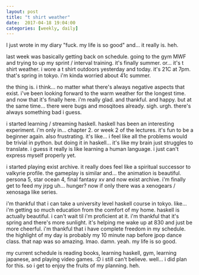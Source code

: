 ```yaml
---
layout: post
title: "t shirt weather"
date:  2017-04-18 19:04:00
categories: [weekly, daily]
---
```

I just wrote in my diary "fuck. my life is so good" and... it really is. heh.

last week was basically getting back on schedule. going to the gym MWF and trying to up my sprint / interval training. it's finally summer. or... it's t shirt weather. i wore a t shirt outdoors yesterday and today. it's 21C at 7pm. that's spring in tokyo. i'm kinda worried about 41c summer.

the thing is. i think... no matter what there's always negative aspects that exist. i've been looking forward to the warm weather for the longest time. and now that it's finally here. i'm really glad. and thankful. and happy. but at the same time... there were bugs and mosqitoes already. sigh. urgh. there's always something bad i guess.

i started learning / streaming haskell. haskell has been an interesting experiment. i'm only in... chapter 2. or week 2 of the lectures. it's fun to be a beginner again. also frustrating. it's like... i feel like all the problems would be trivial in python. but doing it in haskell... it's like my brain just struggles to translate. i guess it really is like learning a human language. i just can't express myself properly yet.

i started playing exist archive. it really does feel like a spiritual successor to valkyrie profile. the gameplay is similar and... the animation is beautiful. persona 5, star ocean 4, final fantasy xv and now exist archive. i'm finally get to feed my jrpg uh... hunger? now if only there was a xenogears / xenosaga like series.

i'm thankful that i can take a university level haskell course in tokyo. like... i'm getting so much education from the comfort of my home. haskell is actually beautiful. i can't wait til i'm proficient at it. i'm thankful that it's spring  and there's more sunlight. it's helping me wake up at 830 and just be more cheerful. i'm thankful that i have complete freedom in my schedule. the highlight of my day is probably my 10 minute nap before jpop dance class. that nap was so amazing. lmao. damn. yeah. my life is so good. 

my current schedule is reading books, learning haskell, gym, learning japanese, and playing video games. :D 
i still can't believe. well... i did plan for this. so i get to enjoy the fruits of my planning. heh.
